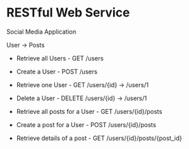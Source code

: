 # RESTful Web Service

Social Media Application

User -> Posts

- Retrieve all Users	-	GET /users
- Create a User			- 	POST /users
- Retrieve one User		-	GET /users/{id} 	-> /users/1
- Delete a User			- 	DELETE /users/{id} 	-> /users/1

- Retrieve all posts for a User	-	GET /users/{id}/posts
- Create a post for a User		- 	POST /users/{id}/posts
- Retrieve details of a post	-	GET /users/{id}/posts/{post_id}


